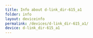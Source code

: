```yaml
---
title: Info about d-link_dir-615_a1
folder: info
layout: deviceinfo
permalink: /devices/d-link_dir-615_a1/
device: d-link_dir-615_a1
---
```

